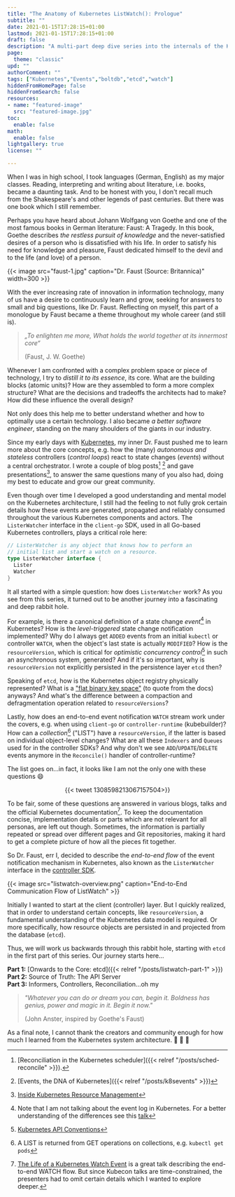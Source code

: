 ```yaml
---
title: "The Anatomy of Kubernetes ListWatch(): Prologue"
subtitle: ""
date: 2021-01-15T17:28:15+01:00
lastmod: 2021-01-15T17:28:15+01:00
draft: false
description: "A multi-part deep dive series into the internals of the Kubernetes ListerWatcher interface"
page:
  theme: "classic"
upd: ""
authorComment: ""
tags: ["Kubernetes","Events","boltdb","etcd","watch"]
hiddenFromHomePage: false
hiddenFromSearch: false
resources:
- name: "featured-image"
  src: "featured-image.jpg"
toc:
  enable: false
math:
  enable: false
lightgallery: true
license: ""

---
```


<!--more-->

When I was in high school, I took languages (German, English) as my major
classes. Reading, interpreting and writing about literature, i.e. books, became
a daunting task. And to be honest with you, I don't recall much from the
Shakespeare's and other legends of past centuries. But there was one book which
I still remember. 

Perhaps you have heard about Johann Wolfgang von Goethe and one of the most
famous books in German literature: Faust: A Tragedy. In this book, Goethe
describes *the restless pursuit of knowledge* and the never-satisfied desires of
a person who is dissatisfied with his life. In order to satisfy his need for
knowledge and pleasure, Faust dedicated himself to the devil and to the life
(and love) of a person.

{{< image src="faust-1.jpg" caption="Dr. Faust (Source: Britannica)" width=300 >}}

With the ever increasing rate of innovation in information technology, many of
us have a desire to continuously learn and grow, seeking for answers to small
and big questions, like Dr. Faust. Reflecting on myself, this part of a
monologue by Faust became a theme throughout my whole career (and still is). 

> *„To enlighten me more, What holds the world together at its innermost core“*
>
> (Faust, J. W. Goethe)

Whenever I am confronted with a complex problem space or piece of technology, I
try to *distill it to its essence*, its core. What are the building blocks
(atomic units)? How are they assembled to form a more complex structure? What
are the decisions and tradeoffs the architects had to make? How did these
influence the overall design?

Not only does this help me to better understand whether and how to optimally use
a certain technology. I also became *a better software engineer*, standing on
the many shoulders of the giants in our industry. 

Since my early days with [Kubernetes](https://kubernetes.io/), my inner Dr.
Faust pushed me to learn more about the core concepts, e.g. how the (many)
*autonomous and stateless* controllers (*control loops*) react to state changes
(*events*) without a central orchestrator. I wrote a couple of blog posts[^1]
[^2] and gave presentations[^3], to answer the same questions many of you also
had, doing my best to educate and grow our great community.

Even though over time I developed a good understanding and mental model on the
Kubernetes architecture, I still had the feeling to not fully grok certain
details how these events are generated, propagated and reliably consumed
throughout the various Kubernetes components and actors. The `ListerWatcher`
interface in the `client-go` SDK, used in all Go-based Kubernetes controllers,
plays a critical role here:

```go
// ListerWatcher is any object that knows how to perform an 
// initial list and start a watch on a resource.
type ListerWatcher interface {
  Lister
  Watcher
}
```

It all started with a simple question: how does `ListerWatcher` work? As you see from
this series, it turned out to be another journey into a fascinating and deep
rabbit hole.

For example, is there a canonical definition of a state change *event*[^4] in
Kubernetes? How is the *level-triggered* state change notification implemented?
Why do I always get `ADDED` events from an initial `kubectl` or controller
`WATCH`, when the object's last state is actually `MODIFIED`? How is the
`resourceVersion`, which is critical for *optimistic concurrency control*[^5] in
such an asynchronous system, generated? And if it's so important, why is
`resourceVersion` not explicitly persisted in the persistence layer `etcd` then?

Speaking of `etcd`, how is the Kubernetes object registry physically
represented? What is a ["flat binary key
space"](https://etcd.io/docs/v3.4.0/learning/data_model/) (to quote from the
docs) anyways? And what's the difference between a compaction and
defragmentation operation related to `resourceVersions`? 

Lastly, how does an end-to-end event notification `WATCH` stream work under the
covers, e.g. when using `client-go` or `controller-runtime` (kubebuilder)? How
can a *collection*[^6] ("LIST") have a `resourceVersion`, if the latter is based
on individual object-level changes? What are all these `Indexers` and `Queues`
used for in the controller SDKs? And why don't we see `ADD`/`UPDATE`/`DELETE`
events anymore in the `Reconcile()` handler of controller-runtime?

The list goes on...in fact, it looks like I am not the only one with these
questions 😄

<center>{{< tweet 1308598213067157504>}}</center>

To be fair, some of these questions are answered in various blogs, talks and the
official Kubernetes documentation[^7]. To keep the documentation concise,
implementation details or parts which are not relevant for all personas, are
left out though. Sometimes, the information is partially repeated or spread over
different pages and Git repositories, making it hard to get a complete picture
of how all the pieces fit together. 

So Dr. Faust, err I, decided to describe the *end-to-end flow* of the event
notification mechanism in Kubernetes, also known as the `ListerWatcher` interface
in the [controller
SDK](https://pkg.go.dev/k8s.io/client-go@v0.20.1/tools/cache#ListWatch). 

{{< image src="listwatch-overview.png" caption="End-to-End Communication Flow of ListWatch" >}}

Initially I wanted to start at the client (controller) layer. But I quickly
realized, that in order to understand certain concepts, like `resourceVersion`,
a fundamental understanding of the Kubernetes data model is required. Or more
specifically, how resource objects are persisted in and projected from the database (`etcd`).

Thus, we will work us backwards through this rabbit hole, starting with `etcd` in the
first part of this series. Our journey starts here...

**Part 1:** [Onwards to the Core: etcd]({{< relref "/posts/listwatch-part-1" >}})  
**Part 2:** Source of Truth: The API Server  
**Part 3:** Informers, Controllers, Reconciliation...oh my  

> *"Whatever you can do or dream you can, begin it. Boldness has genius, power and magic in it. Begin it now."*
>
> (John Anster, inspired by Goethe's Faust)

As a final note, I cannot thank the creators and community enough for how much I
learned from the Kubernetes system architecture. 🙏 🙏 🙏 

[^1]: [Reconciliation in the Kubernetes scheduler]({{< relref "/posts/sched-reconcile" >}}).
[^2]: [Events, the DNA of Kubernetes]({{< relref "/posts/k8sevents" >}})
[^3]: [Inside Kubernetes Resource Management](https://www.youtube.com/watch?v=8-apJyr2gi0)
[^4]: Note that I am not talking about the event log in Kubernetes. For a better understanding of the differences see this [talk](https://www.youtube.com/watch?v=rQBoK-QHxFA)
[^5]: [Kubernetes API Conventions](https://github.com/kubernetes/community/blob/master/contributors/devel/sig-architecture/api-conventions.md#concurrency-control-and-consistency)
[^6]: A LIST is returned from GET operations on collections, e.g. `kubectl get pods`
[^7]: [The Life of a Kubernetes Watch Event](https://www.youtube.com/watch?v=PLSDvFjR9HY) is a great talk describing the end-to-end WATCH flow. But since Kubecon talks are time-constrained, the presenters had to omit certain details which I wanted to explore deeper.